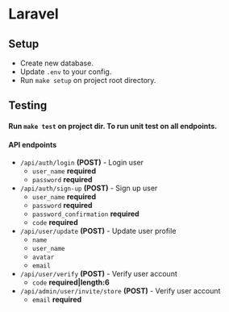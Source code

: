 # Laravel

## Setup

- Create new database.
- Update `.env` to your config.
- Run `make setup` on project root directory.

## Testing
#### Run `make test` on project dir. To run unit test on all endpoints.

#### API endpoints
- `/api/auth/login` **(POST)** - Login user
    - `user_name` **required**
    - `password` **required**
- `/api/auth/sign-up` **(POST)** - Sign up user
    - `user_name` **required**
    - `password` **required**
    - `password_confirmation` **required**
    - `code` **required**
- `/api/user/update` **(POST)** - Update user profile
    - `name`
    - `user_name`
    - `avatar`
    - `email` 
- `/api/user/verify` **(POST)** - Verify user account
    - `code` **required|length:6**
- `/api/admin/user/invite/store` **(POST)** - Verify user account
    - `email` **required**